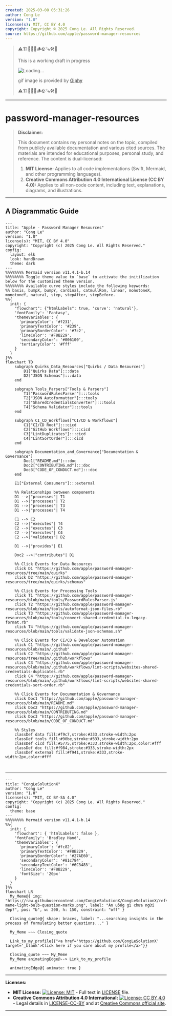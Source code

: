 ```yaml
---
created: 2025-03-08 05:31:26
author: Cong Le
version: "1.0"
license(s): MIT, CC BY 4.0
copyright: Copyright © 2025 Cong Le. All Rights Reserved.
source: https://github.com/apple/password-manager-resources
---
```


> ⚠️🏗️🚧🦺🧱🪵🪨🪚🛠️👷
> 
> This is a working draft in progress
> 
> ![Loading...](https://media3.giphy.com/media/v1.Y2lkPTc5MGI3NjExMTZ6OHF4bjJka2I4Z3QzbWlpNTU1cWkwbTc4YmdkYjk4ZjVhc2xsciZlcD12MV9pbnRlcm5hbF9naWZfYnlfaWQmY3Q9Zw/imjTC8KaAB1HW/giphy.gif)
> 
> gif image is provided by [Giphy](https://giphy.com)
> 
> ⚠️🏗️🚧🦺🧱🪵🪨🪚🛠️👷

----

# password-manager-resources
> **Disclaimer:**
>
> This document contains my personal notes on the topic,
> compiled from publicly available documentation and various cited sources.
> The materials are intended for educational purposes, personal study, and reference.
> The content is dual-licensed:
> 1. **MIT License:** Applies to all code implementations (Swift, Mermaid, and other programming languages).
> 2. **Creative Commons Attribution 4.0 International License (CC BY 4.0):** Applies to all non-code content, including text, explanations, diagrams, and illustrations.
---


## A Diagrammatic Guide 


```mermaid
---
title: "Apple - Password Manager Resources"
author: "Cong Le"
version: "1.0"
license(s): "MIT, CC BY 4.0"
copyright: "Copyright (c) 2025 Cong Le. All Rights Reserved."
config:
  layout: elk
  look: handDrawn
  theme: dark
---
%%%%%%%% Mermaid version v11.4.1-b.14
%%%%%%%% Toggle theme value to `base` to activate the initilization below for the customized theme version.
%%%%%%%% Available curve styles include the following keywords:
%% basis, bumpX, bumpY, cardinal, catmullRom, linear, monotoneX, monotoneY, natural, step, stepAfter, stepBefore.
%%{
  init: {
    "flowchart": {"htmlLabels": true, 'curve': 'natural'},
    'fontFamily': 'Fantasy',
    'themeVariables': {
      'primaryColor': '#f231',
      'primaryTextColor': '#239',
      'primaryBorderColor': '#7c2',
      'lineColor': '#F8B229',
      'secondaryColor': '#006100',
      'tertiaryColor': '#fff'
    }
  }
}%%
flowchart TD
    subgraph Quirks_Data_Resources["Quirks / Data Resources"]
        D1["Quirks Data"]:::data
        D2["JSON Schemas"]:::data
    end

    subgraph Tools_Parsers["Tools & Parsers"]
        T1["PasswordRulesParser"]:::tools
        T2["JSON Autoformatter"]:::tools
        T3["SharedCredentialsConverter"]:::tools
        T4["Schema Validator"]:::tools
    end

    subgraph CI_CD_Workflows["CI/CD & Workflows"]
        C1["CI/CD Root"]:::cicd
        C2["GitHub Workflows"]:::cicd
        C3["LintDuplicates"]:::cicd
        C4["LintSortOrder"]:::cicd
    end

    subgraph Documentation_and_Governance["Documentation & Governance"]
        Doc1["README.md"]:::doc
        Doc2["CONTRIBUTING.md"]:::doc
        Doc3["CODE_OF_CONDUCT.md"]:::doc
    end

    E1["External Consumers"]:::external

    %% Relationships between components
    D1 -->|"processes"| T1
    D1 -->|"processes"| T2
    D1 -->|"processes"| T3
    D1 -->|"processes"| T4

    C1 --> C2
    C2 -->|"executes"| T4
    C2 -->|"executes"| C3
    C2 -->|"executes"| C4
    C2 -->|"validates"| D2

    D1 -->|"provides"| E1

    Doc2 -->|"contributes"| D1

    %% Click Events for Data Resources
    click D1 "https://github.com/apple/password-manager-resources/tree/main/quirks"
    click D2 "https://github.com/apple/password-manager-resources/tree/main/quirks/schemas"

    %% Click Events for Processing Tools
    click T1 "https://github.com/apple/password-manager-resources/blob/main/tools/PasswordRulesParser.js"
    click T2 "https://github.com/apple/password-manager-resources/blob/main/tools/autoformat-json-files.rb"
    click T3 "https://github.com/apple/password-manager-resources/blob/main/tools/convert-shared-credential-to-legacy-format.rb"
    click T4 "https://github.com/apple/password-manager-resources/blob/main/tools/validate-json-schemas.sh"

    %% Click Events for CI/CD & Developer Automation
    click C1 "https://github.com/apple/password-manager-resources/blob/main/.github"
    click C2 "https://github.com/apple/password-manager-resources/tree/main/.github/workflows"
    click C3 "https://github.com/apple/password-manager-resources/blob/main/.github/workflows/lint-scripts/websites-shared-credentials-duplicates.rb"
    click C4 "https://github.com/apple/password-manager-resources/blob/main/.github/workflows/lint-scripts/websites-shared-credentials-sort-order.rb"

    %% Click Events for Documentation & Governance
    click Doc1 "https://github.com/apple/password-manager-resources/blob/main/README.md"
    click Doc2 "https://github.com/apple/password-manager-resources/blob/main/CONTRIBUTING.md"
    click Doc3 "https://github.com/apple/password-manager-resources/blob/main/CODE_OF_CONDUCT.md"

    %% Styles
    classDef data fill:#f9c7,stroke:#333,stroke-width:2px
    classDef tools fill:#90be,stroke:#333,stroke-width:2px
    classDef cicd fill:#5775,stroke:#333,stroke-width:2px,color:#fff
    classDef doc fill:#f984,stroke:#333,stroke-width:2px
    classDef external fill:#f941,stroke:#333,stroke-width:2px,color:#fff



```


---

<!-- 
```mermaid
%% Current Mermaid version
info
```  -->


```mermaid
---
title: "CongLeSolutionX"
author: "Cong Le"
version: "1.0"
license(s): "MIT, CC BY-SA 4.0"
copyright: "Copyright (c) 2025 Cong Le. All Rights Reserved."
config:
  theme: base
---
%%%%%%%% Mermaid version v11.4.1-b.14
%%{
  init: {
    'flowchart': { 'htmlLabels': false },
    'fontFamily': 'Bradley Hand',
    'themeVariables': {
      'primaryColor': '#fc82',
      'primaryTextColor': '#F8B229',
      'primaryBorderColor': '#27AE60',
      'secondaryColor': '#81c784',
      'secondaryTextColor': '#6C3483',
      'lineColor': '#F8B229',
      'fontSize': '20px'
    }
  }
}%%
flowchart LR
  My_Meme@{ img: "https://raw.githubusercontent.com/CongLeSolutionX/CongLeSolutionX/refs/heads/main/assets/images/My-meme-light-bulb-question-marks.png", label: "Ăn uống gì chưa ngừi đẹp?", pos: "b", w: 200, h: 150, constraint: "off" }

  Closing_quote@{ shape: braces, label: "...searching insights in the process of formulating better questions..." }
    
  My_Meme ~~~ Closing_quote
    
  Link_to_my_profile{{"<a href='https://github.com/CongLeSolutionX' target='_blank'>Click here if you care about my profile</a>"}}

  Closing_quote ~~~ My_Meme
  My_Meme animatingEdge@--> Link_to_my_profile
  
  animatingEdge@{ animate: true }

```



---
**Licenses:**

- **MIT License:**  [![License: MIT](https://img.shields.io/badge/License-MIT-yellow.svg)](LICENSE) - Full text in [LICENSE](LICENSE) file.
- **Creative Commons Attribution 4.0 International:** [![License: CC BY 4.0](https://licensebuttons.net/l/by/4.0/88x31.png)](LICENSE-CC-BY) - Legal details in [LICENSE-CC-BY](LICENSE-CC-BY) and at [Creative Commons official site](http://creativecommons.org/licenses/by/4.0/).

---
